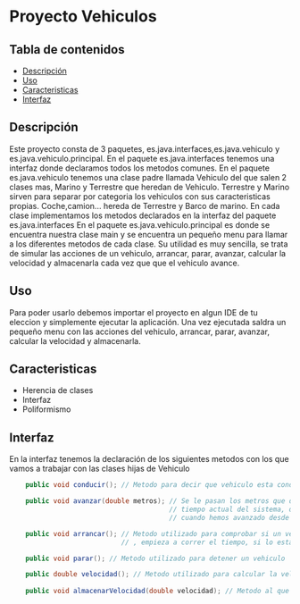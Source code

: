 # Proyecto Vehiculos
## Tabla de contenidos
- [Descripción](#descripción)
- [Uso](#uso)
- [Caracteristicas](#caracteristicas)
- [Interfaz](#interfaz)

## Descripción
Este proyecto consta de 3 paquetes, es.java.interfaces,es.java.vehiculo y es.java.vehiculo.principal.
En el paquete es.java.interfaces tenemos una interfaz donde declaramos todos los metodos comunes.
En el paquete es.java.vehiculo tenemos una clase padre llamada Vehiculo del que salen 2 clases mas, Marino y Terrestre que heredan de Vehiculo.
Terrestre y Marino sirven para separar por categoria los vehiculos con sus caracteristicas propias.
Coche,camion... hereda de Terrestre y Barco de marino.
En cada clase implementamos los metodos declarados en la interfaz del paquete es.java.interfaces
En el paquete es.java.vehiculo.principal es donde se encuentra nuestra clase main y se encuentra un pequeño menu para llamar a los diferentes metodos de cada clase.
Su utilidad es muy sencilla, se trata de simular las acciones de un vehiculo, arrancar, parar, avanzar, calcular la velocidad y almacenarla cada vez que que el 
vehiculo avance.

## Uso
Para poder usarlo debemos importar el proyecto en algun IDE de tu eleccion y simplemente ejecutar la aplicación.
Una vez ejecutada saldra un pequeño menu con las acciones del vehiculo, arrancar, parar, avanzar, calcular la velocidad y almacenarla.

## Caracteristicas
- Herencia de clases
- Interfaz
- Poliformismo


## Interfaz
En la interfaz tenemos la declaración de los siguientes metodos con los que vamos a trabajar con las clases hijas de Vehiculo

```java
	public void conducir(); // Metodo para decir que vehiculo esta conduciendo

	public void avanzar(double metros); // Se le pasan los metros que deseemos y si el vehiculo esta arrancado coge el
										// tiempo actual del sistema, despues se lo resta al tiempo inicial y nos dice
										// cuando hemos avanzado desde que arrancamos el vehiculo

	public void arrancar(); // Metodo utilizado para comprobar si un vehiculo esta arrancado. Si no lo esta
							// , empieza a correr el tiempo, si lo esta, te avisa que esta arrancado

	public void parar(); // Metodo utilizado para detener un vehiculo

	public double velocidad(); // Metodo utilizado para calcular la velocidad recorrida en el espacio y tiempo
	
	public void almacenarVelocidad(double velocidad); // Metodo al que le pasas un parametro y almacena las velocidades en un arrayList
  ```


